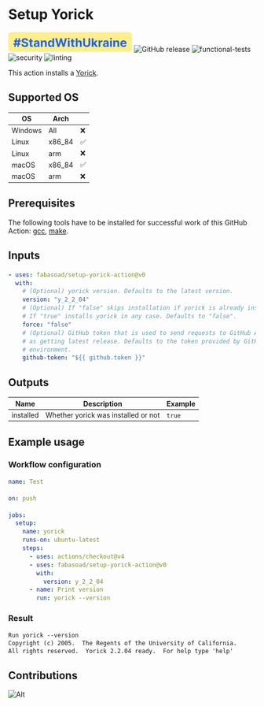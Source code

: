 # Setup Yorick

[![Stand With Ukraine](https://raw.githubusercontent.com/vshymanskyy/StandWithUkraine/main/badges/StandWithUkraine.svg)](https://stand-with-ukraine.pp.ua)
![GitHub release](https://img.shields.io/github/v/release/fabasoad/setup-yorick-action?include_prereleases)
![functional-tests](https://github.com/fabasoad/setup-yorick-action/actions/workflows/functional-tests.yml/badge.svg)
![security](https://github.com/fabasoad/setup-yorick-action/actions/workflows/security.yml/badge.svg)
![linting](https://github.com/fabasoad/setup-yorick-action/actions/workflows/linting.yml/badge.svg)

This action installs a [Yorick](https://yorick.sourceforge.net).

## Supported OS

<!-- prettier-ignore-start -->
| OS      | Arch   |                    |
|---------|--------|--------------------|
| Windows | All    | :x:                |
| Linux   | x86_84 | :white_check_mark: |
| Linux   | arm    | :x:                |
| macOS   | x86_84 | :white_check_mark: |
| macOS   | arm    | :x:                |
<!-- prettier-ignore-end -->

## Prerequisites

The following tools have to be installed for successful work of this GitHub Action:
[gcc](https://gcc.gnu.org), [make](https://www.gnu.org/software/make/manual/make.html).

## Inputs

```yaml
- uses: fabasoad/setup-yorick-action@v0
  with:
    # (Optional) yorick version. Defaults to the latest version.
    version: "y_2_2_04"
    # (Optional) If "false" skips installation if yorick is already installed.
    # If "true" installs yorick in any case. Defaults to "false".
    force: "false"
    # (Optional) GitHub token that is used to send requests to GitHub API such
    # as getting latest release. Defaults to the token provided by GitHub Actions
    # environment.
    github-token: "${{ github.token }}"
```

## Outputs

<!-- prettier-ignore-start -->
| Name      | Description                         | Example |
|-----------|-------------------------------------|---------|
| installed | Whether yorick was installed or not | `true`  |
<!-- prettier-ignore-end -->

## Example usage

### Workflow configuration

```yaml
name: Test

on: push

jobs:
  setup:
    name: yorick
    runs-on: ubuntu-latest
    steps:
      - uses: actions/checkout@v4
      - uses: fabasoad/setup-yorick-action@v0
        with:
          version: y_2_2_04
      - name: Print version
        run: yorick --version
```

### Result

```shell
Run yorick --version
Copyright (c) 2005.  The Regents of the University of California.
All rights reserved.  Yorick 2.2.04 ready.  For help type 'help'
```

## Contributions

![Alt](https://repobeats.axiom.co/api/embed/bfc59bafc868d2af2c3f3f229dab9cd83617f68b.svg "Repobeats analytics image")
